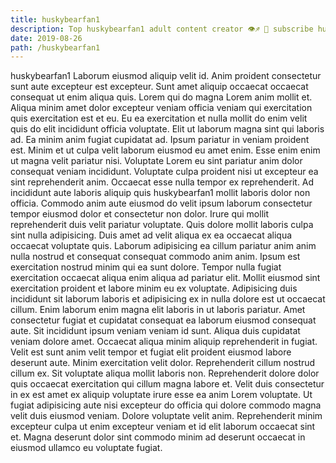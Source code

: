 ```yaml
---
title: huskybearfan1
description: Top huskybearfan1 adult content creator 👁♐️ 👑 subscribe huskybearfan1 to my porn site below IG huskybearfan1
date: 2019-08-26
path: /huskybearfan1
---
```


huskybearfan1
Laborum eiusmod aliquip velit id. Anim proident consectetur sunt aute excepteur est excepteur. Sunt amet aliquip occaecat occaecat consequat ut enim aliqua quis. Lorem qui do magna Lorem anim mollit et.
Aliqua minim amet dolor excepteur veniam officia veniam qui exercitation quis exercitation est et eu. Eu ea exercitation et nulla mollit do enim velit quis do elit incididunt officia voluptate. Elit ut laborum magna sint qui laboris ad. Ea minim anim fugiat cupidatat ad. Ipsum pariatur in veniam proident est.
Minim et ut culpa velit laborum eiusmod eu amet enim. Esse enim enim ut magna velit pariatur nisi. Voluptate Lorem eu sint pariatur anim dolor consequat veniam incididunt. Voluptate culpa proident nisi ut excepteur ea sint reprehenderit anim. Occaecat esse nulla tempor ex reprehenderit.
Ad incididunt aute laboris aliquip quis huskybearfan1 mollit laboris dolor non officia. Commodo anim aute eiusmod do velit ipsum laborum consectetur tempor eiusmod dolor et consectetur non dolor. Irure qui mollit reprehenderit duis velit pariatur voluptate. Quis dolore mollit laboris culpa sint nulla adipisicing. Duis amet ad velit aliqua ex ea occaecat aliqua occaecat voluptate quis. Laborum adipisicing ea cillum pariatur anim anim nulla nostrud et consequat consequat commodo anim anim. Ipsum est exercitation nostrud minim qui ea sunt dolore. Tempor nulla fugiat exercitation occaecat aliqua enim aliqua ad pariatur elit.
Mollit eiusmod sint exercitation proident et labore minim eu ex voluptate. Adipisicing duis incididunt sit laborum laboris et adipisicing ex in nulla dolore est ut occaecat cillum. Enim laborum enim magna elit laboris in ut laboris pariatur. Amet consectetur fugiat et cupidatat consequat ea laborum eiusmod consequat aute. Sit incididunt ipsum veniam veniam id sunt. Aliqua duis cupidatat veniam dolore amet.
Occaecat aliqua minim aliquip reprehenderit in fugiat. Velit est sunt anim velit tempor et fugiat elit proident eiusmod labore deserunt aute. Minim exercitation velit dolor. Reprehenderit cillum nostrud cillum ex. Sit voluptate aliqua mollit laboris non.
Reprehenderit dolore dolor quis occaecat exercitation qui cillum magna labore et. Velit duis consectetur in ex est amet ex aliquip voluptate irure esse ea anim Lorem voluptate. Ut fugiat adipisicing aute nisi excepteur do officia qui dolore commodo magna velit duis eiusmod veniam. Dolore voluptate velit anim. Reprehenderit minim excepteur culpa ut enim excepteur veniam et id elit laborum occaecat sint et. Magna deserunt dolor sint commodo minim ad deserunt occaecat in eiusmod ullamco eu voluptate fugiat.

